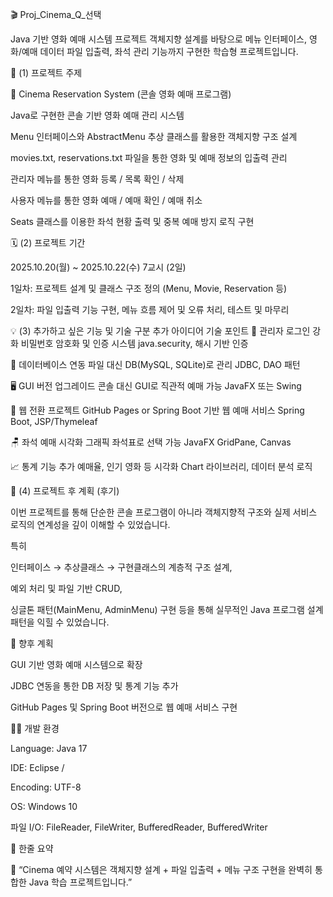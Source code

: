 🎬 Proj_Cinema_Q_선택

Java 기반 영화 예매 시스템 프로젝트
객체지향 설계를 바탕으로 메뉴 인터페이스, 영화/예매 데이터 파일 입출력, 좌석 관리 기능까지 구현한 학습형 프로젝트입니다.

🧩 (1) 프로젝트 주제

🎥 Cinema Reservation System (콘솔 영화 예매 프로그램)

Java로 구현한 콘솔 기반 영화 예매 관리 시스템

Menu 인터페이스와 AbstractMenu 추상 클래스를 활용한 객체지향 구조 설계

movies.txt, reservations.txt 파일을 통한 영화 및 예매 정보의 입출력 관리

관리자 메뉴를 통한 영화 등록 / 목록 확인 / 삭제

사용자 메뉴를 통한 영화 예매 / 예매 확인 / 예매 취소

Seats 클래스를 이용한 좌석 현황 출력 및 중복 예매 방지 로직 구현

🗓️ (2) 프로젝트 기간

2025.10.20(월) ~ 2025.10.22(수) 7교시 (2일)

1일차: 프로젝트 설계 및 클래스 구조 정의 (Menu, Movie, Reservation 등)

2일차: 파일 입출력 기능 구현, 메뉴 흐름 제어 및 오류 처리, 테스트 및 마무리

💡 (3) 추가하고 싶은 기능 및 기술
구분	추가 아이디어	기술 포인트
🔐 관리자 로그인 강화	비밀번호 암호화 및 인증 시스템	java.security, 해시 기반 인증

💾 데이터베이스 연동	파일 대신 DB(MySQL, SQLite)로 관리	JDBC, DAO 패턴

🖥️ GUI 버전 업그레이드	콘솔 대신 GUI로 직관적 예매 가능	JavaFX 또는 Swing

📱 웹 전환 프로젝트	GitHub Pages or Spring Boot 기반 웹 예매 서비스	Spring Boot, JSP/Thymeleaf

🪑 좌석 예매 시각화	그래픽 좌석표로 선택 가능	JavaFX GridPane, Canvas

📈 통계 기능 추가	예매율, 인기 영화 등 시각화	Chart 라이브러리, 데이터 분석 로직



📝 (4) 프로젝트 후 계획 (후기)

이번 프로젝트를 통해 단순한 콘솔 프로그램이 아니라
객체지향적 구조와 실제 서비스 로직의 연계성을 깊이 이해할 수 있었습니다.

특히

인터페이스 → 추상클래스 → 구현클래스의 계층적 구조 설계,

예외 처리 및 파일 기반 CRUD,

싱글톤 패턴(MainMenu, AdminMenu) 구현
등을 통해 실무적인 Java 프로그램 설계 패턴을 익힐 수 있었습니다.

📌 향후 계획

GUI 기반 영화 예매 시스템으로 확장

JDBC 연동을 통한 DB 저장 및 통계 기능 추가

GitHub Pages 및 Spring Boot 버전으로 웹 예매 서비스 구현


👨‍💻 개발 환경

Language: Java 17

IDE: Eclipse /

Encoding: UTF-8

OS: Windows 10 

파일 I/O: FileReader, FileWriter, BufferedReader, BufferedWriter

💬 한줄 요약

🎯 “Cinema 예약 시스템은 객체지향 설계 + 파일 입출력 + 메뉴 구조 구현을 완벽히 통합한 Java 학습 프로젝트입니다.”
